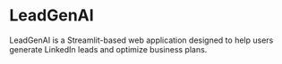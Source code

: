 # LeadGenAI
LeadGenAI is a Streamlit-based web application designed to help users generate LinkedIn leads and optimize business plans.
